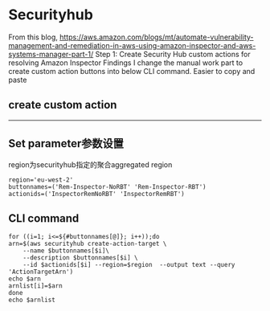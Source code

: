# Securityhub
From this blog, 
https://aws.amazon.com/blogs/mt/automate-vulnerability-management-and-remediation-in-aws-using-amazon-inspector-and-aws-systems-manager-part-1/
Step 1: Create Security Hub custom actions for resolving Amazon Inspector Findings
I change the manual work part to create custom action buttons into below CLI command. 
Easier to copy and paste
## create custom action
-----------------------------------------------------------------------
## Set parameter参数设置
region为securityhub指定的聚合aggregated region
```
region='eu-west-2'
buttonnames=('Rem-Inspector-NoRBT' 'Rem-Inspector-RBT')
actionids=('InspectorRemNoRBT' 'InspectorRemRBT')
```

## CLI command 
```
for ((i=1; i<=${#buttonnames[@]}; i++));do
arn=$(aws securityhub create-action-target \
    --name $buttonnames[$i]\
    --description $buttonnames[$i] \
    --id $actionids[$i] --region=$region  --output text --query 'ActionTargetArn')
echo $arn
arnlist[i]=$arn
done
echo $arnlist
```


